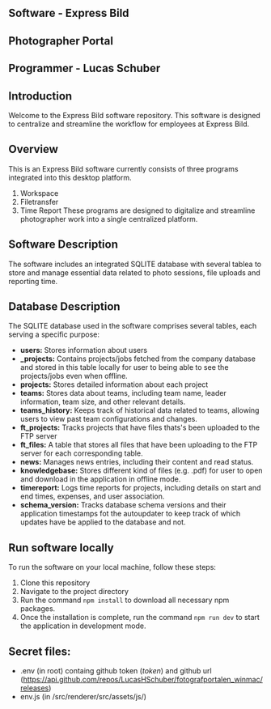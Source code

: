 
## Software - Express Bild
## Photographer Portal
## Programmer - Lucas Schuber

## Introduction
Welcome to the Express Bild software repository. This software is designed to centralize and streamline the workflow for employees at Express Bild. 

## Overview
This is an Express Bild software currently consists of three programs integrated into this desktop platform.
1. Workspace
2. Filetransfer
3. Time Report
These programs are designed to digitalize and streamline photographer work into a single centralized platform.

## Software Description
The software includes an integrated SQLITE database with several tablea to store and manage essential data related to photo sessions, file uploads and reporting time.

## Database Description
The SQLITE database used in the software comprises several tables, each serving a specific purpose:
- **users:** Stores information about users
- **_projects:** Contains projects/jobs fetched from the company database and stored in this table locally for user to being able to see the projects/jobs even when offline.
- **projects:** Stores detailed information about each project
- **teams:** Stores data about teams, including team name, leader information, team size, and other relevant details.
- **teams_history:** Keeps track of historical data related to teams, allowing users to view past team configurations and changes.
- **ft_projects:** Tracks projects that have files thats's been uploaded to the FTP server
- **ft_files:** A table that stores all files that have been uploading to the FTP server for each corresponding table.
- **news:** Manages news entries, including their content and read status.
- **knowledgebase:** Stores different kind of files (e.g. .pdf) for user to open and download in the application in offline mode.
- **timereport:** Logs time reports for projects, including details on start and end times, expenses, and user association.
- **schema_version:** Tracks database schema versions and their application timestamps fot the autoupdater to keep track of which updates have be applied to the database and not.


## Run software locally
To run the software on your local machine, follow these steps:
1. Clone this repository 
2. Navigate to the project directory
3. Run the command `npm install` to download all necessary npm packages.
4. Once the installation is complete, run the command `npm run dev` to start the application in development mode.

## Secret files:
- .env (in root) containg github token (_token_) and github url (https://api.github.com/repos/LucasHSchuber/fotografportalen_winmac/releases)
 - env.js (in /src/renderer/src/assets/js/)



